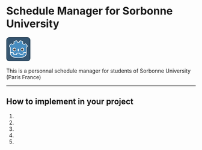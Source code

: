 # Schedule Manager for Sorbonne University
![](icon.png)

This is a personnal schedule manager for students of Sorbonne University (Paris France)


-----------

## How to implement in your project

1. 
2. 
3. 
4. 
5. 
